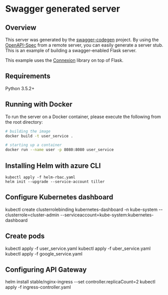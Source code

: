 # Swagger generated server

## Overview
This server was generated by the [swagger-codegen](https://github.com/swagger-api/swagger-codegen) project. By using the
[OpenAPI-Spec](https://github.com/swagger-api/swagger-core/wiki) from a remote server, you can easily generate a server stub.  This
is an example of building a swagger-enabled Flask server.

This example uses the [Connexion](https://github.com/zalando/connexion) library on top of Flask.

## Requirements
Python 3.5.2+

## Running with Docker

To run the server on a Docker container, please execute the following from the root directory:

```bash
# building the image
docker build -t user_service .

# starting up a container
docker run --name user -p 8080:8080 user_service
```

## Installing Helm with azure CLI
```
kubectl apply -f helm-rbac.yaml
helm init --upgrade --service-account tiller
```

## Configure Kubernetes dashboard 

kubectl create clusterrolebinding kubernetes-dashboard -n kube-system --clusterrole=cluster-admin --serviceaccount=kube-system:kubernetes-dashboard

## Create pods

kubectl apply -f user_service.yaml
kubectl apply -f uber_service.yaml
kubectl apply -f google_service.yaml

## Configuring API Gateway 

helm install stable/nginx-ingress --set controller.replicaCount=2
kubectl apply -f ingress-controller.yaml

